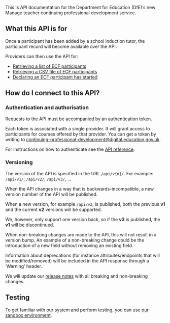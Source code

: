 This is API documentation for the Department for Education (DfE)’s new Manage teacher continuing professional development service.

## What this API is for

Once a participant has been added by a school induction tutor, the participant record will become available over the API.

Providers can then use the API for:

- [Retrieving a list of ECF participants](/api-docs#get-api-v1-participants)
- [Retrieving a CSV file of ECF participants](/api-docs#get-api-v1-participants-csv)
- [Declaring an ECF participant has started](/api-docs#post-api-v1-participant-declarations)

## How do I connect to this API?

### Authentication and authorisation

Requests to the API must be accompanied by an authentication token.

Each token is associated with a single provider. It will grant access to participants for courses offered by that provider. You can get a token by writing to <continuing-professional-development@digital.education.gov.uk>.

For instructions on how to authenticate see the [API reference](/api-docs#authentication).

### Versioning

The version of the API is specified in the URL `/api/v{n}/`. For example: `/api/v1/`, `/api/v2/`, `/api/v3/`, ...

When the API changes in a way that is backwards-incompatible, a new version number of the API will be published.

When a new version, for example `/api/v2`, is published, both the previous **v1** and the current **v2** versions will be supported.

We, however, only support one version back, so if the **v3** is published, the **v1** will be discontinued.

When non-breaking changes are made to the API, this will not result in a version bump. An example of a non-breaking change could be the introduction of a new field without removing an existing field.

Information about deprecations (for instance attributes/endpoints that will be modified/removed) will be included in the API response through a ‘Warning’ header.

We will update our [release notes](./release-notes) with all breaking and non-breaking changes.

## Testing

To get familiar with our system and perform testing, you can use [our sandbox environment](https://ecf-sandbox.london.cloudapps.digital).
